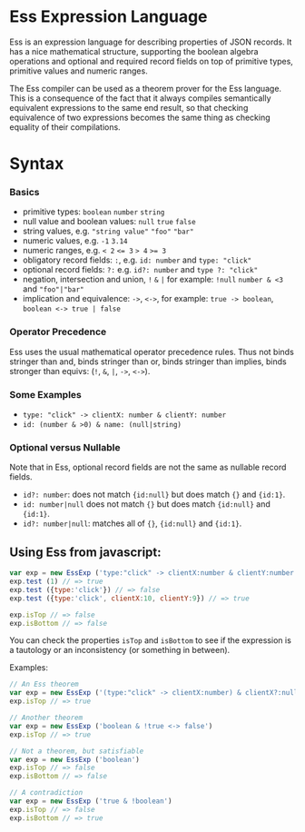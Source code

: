 Ess Expression Language
====================

Ess is an expression language for describing properties of JSON records. 
It has a nice mathematical structure, supporting the boolean algebra operations and optional and required record fields on top of primitive types, primitive values and numeric ranges. 

The Ess compiler can be used as a theorem prover for the Ess language. 
This is a consequence of the fact that it always compiles semantically equivalent expressions to the same end result, so that checking equivalence of two expressions becomes the same thing as checking equality of their compilations. 


# Syntax

### Basics
- primitive types: `boolean` `number` `string`
- null value and boolean values: `null` `true` `false`
- string values, e.g. `"string value"` `"foo"` `"bar"`
- numeric values, e.g. `-1` `3.14`
- numeric ranges, e.g. `< 2` `<= 3` `> 4` `>= 3`
- obligatory record fields: `:`, e.g. `id: number` and `type: "click"`
- optional record fields: `?:` e.g. `id?: number` and `type ?: "click"`
- negation, intersection and union, `!` `&` `|`
for example: `!null` `number & <3` and `"foo"|"bar"`
- implication and equivalence: `->`, `<->`,
for example: `true -> boolean`, `boolean <-> true | false`

### Operator Precedence

Ess uses the usual mathematical operator precedence rules. 
Thus not binds stringer than and, binds stringer than or, binds stringer than implies,
binds stronger than equivs: (`!`, `&`,  `|`, `->`, `<->`). 


### Some Examples

- `type: "click" -> clientX: number & clientY: number`
- `id: (number & >0) & name: (null|string)`


### Optional versus Nullable

Note that in Ess, optional record fields are not the same as nullable record fields. 

- `id?: number`: does not match `{id:null}` but does match `{}` and `{id:1}`. 
- `id: number|null` does not match `{}` but does match `{id:null}` and `{id:1}`. 
- `id?: number|null`: matches all of `{}`, `{id:null}` and `{id:1}`. 


## Using Ess from javascript:

```javascript
var exp = new EssExp ('type:"click" -> clientX:number & clientY:number')
exp.test (1) // => true
exp.test ({type:'click'}) // => false
exp.test ({type:'click', clientX:10, clientY:9}) // => true

exp.isTop // => false
exp.isBottom // => false
```

You can check the properties `isTop` and `isBottom` 
to see if the expression is a tautology or an inconsistency (or something in between). 

Examples:

```javascript
// An Ess theorem
var exp = new EssExp ('(type:"click" -> clientX:number) & clientX?:null -> !type:"click"')
exp.isTop // => true 
```

```javascript
// Another theorem
var exp = new EssExp ('boolean & !true <-> false')
exp.isTop // => true
```

```javascript
// Not a theorem, but satisfiable
var exp = new EssExp ('boolean')
exp.isTop // => false
exp.isBottom // => false
```

```javascript
// A contradiction
var exp = new EssExp ('true & !boolean')
exp.isTop // => false
exp.isBottom // => true
```
